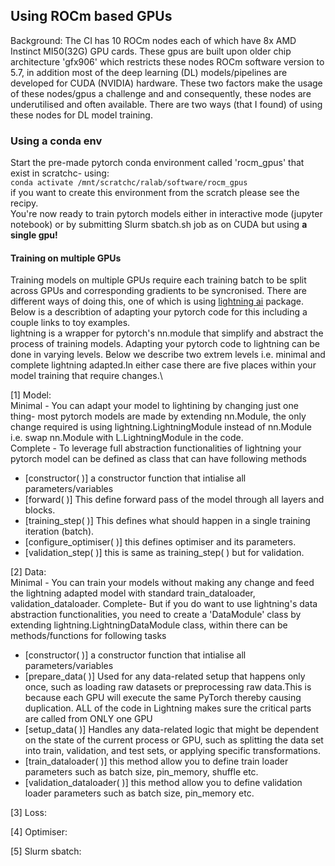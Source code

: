 ## Using ROCm based GPUs <a id="rocm"></a>
Background: The CI has 10 ROCm nodes each of which have 8x  AMD Instinct MI50(32G) GPU cards. These gpus are built upon older chip architecture 'gfx906' which restricts these nodes ROCm software version to 5.7, in addition most of the deep learning (DL) models/pipelines are developed 
for CUDA (NVIDIA) hardware. These two factors make the usage of these nodes/gpus a challenge and and consequently, these nodes are underutilised and often available. 
There are two ways (that I found) of using these nodes for DL model training.

### Using a conda env 
Start the pre-made pytorch conda environment called 'rocm_gpus' that exist in scratchc- using:\
```conda activate /mnt/scratchc/ralab/software/rocm_gpus```\
if you want to create this environment from the scratch please see the recipy.\
You're now ready to train pytorch models either in interactive mode (jupyter notebook) or by submitting Slurm sbatch.sh job as on CUDA but using **a single gpu!** 
#### Training on multiple GPUs
Training models on multiple GPUs require each training batch to be split across GPUs and corresponding gradients to be syncronised. There are different ways of doing this, one of which is using [lightning ai](https://lightning.ai/) package. Below is a describtion of adapting your pytorch code for this including a couple links to toy examples.\
lightning is a wrapper for pytorch's nn.module that simplify and abstract the process of training models. Adapting your pytorch code to lightning can be done in varying levels. Below we describe two extrem levels i.e. minimal and complete lightning adapted.In either case there are five places within your model training that require changes.\

[1] Model:\
Minimal - You can adapt your model to lightining by changing just one thing- most pytorch models are made by extending nn.Module, the only change required is using lightning.LightningModule instead of nn.Module i.e. swap nn.Module with L.LightningModule in the code.\
Complete - To leverage full abstraction functionalities of lightning your pytorch model can be defined as class that can have following methods
- [constructor( )] a constructor function that intialise all parameters/variables
- [forward( )] This define forward pass of the model through all layers and blocks.
- [training_step( )] This defines what should happen in a single training iteration (batch).
- [configure_optimiser( )] this defines optimiser and its parameters.
- [validation_step( )] this is same as training_step( ) but for validation.




[2] Data:  
Minimal - You can train your models without making any change and feed the lightning adapted model with standard train_dataloader, validation_dataloader. 
Complete- But if you do want to use lightning's data abstraction functionalities, you need to create a 'DataModule' class by extending lightning.LightningDataModule class, within there can be methods/functions for following tasks
- [constructor( )] a constructor function that intialise all parameters/variables
- [prepare_data( )] Used for any data-related setup that happens only once, such as loading raw datasets or preprocessing raw data.This is because each GPU will execute the same PyTorch thereby causing duplication. ALL of the code in Lightning makes sure the critical parts are called from ONLY one GPU
- [setup_data( )] Handles any data-related logic that might be dependent on the state of the current process or GPU, such as splitting the data set into train, validation, and test sets, or applying specific transformations.
- [train_dataloader( )] this method allow you to define train loader parameters such as batch size, pin_memory, shuffle etc.
- [validation_dataloader( )] this method allow you to define validation loader parameters such as batch size, pin_memory etc.

[3] Loss:

[4] Optimiser:

[5] Slurm sbatch: 












